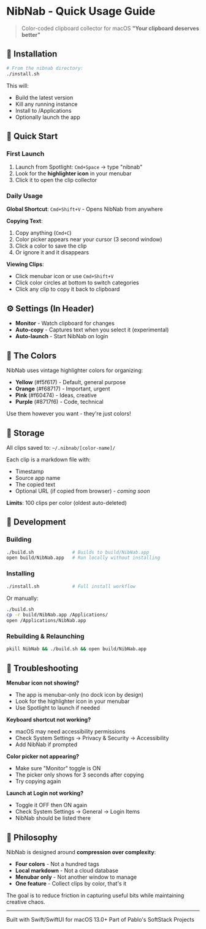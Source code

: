 # NibNab - Quick Usage Guide

> Color-coded clipboard collector for macOS
> **"Your clipboard deserves better"**

## 🚀 Installation

```bash
# From the nibnab directory:
./install.sh
```

This will:
- Build the latest version
- Kill any running instance
- Install to /Applications
- Optionally launch the app

## 🎯 Quick Start

### First Launch
1. Launch from Spotlight: `Cmd+Space` → type "nibnab"
2. Look for the **highlighter icon** in your menubar
3. Click it to open the clip collector

### Daily Usage

**Global Shortcut**: `Cmd+Shift+V` - Opens NibNab from anywhere

**Copying Text**:
1. Copy anything (`Cmd+C`)
2. Color picker appears near your cursor (3 second window)
3. Click a color to save the clip
4. Or ignore it and it disappears

**Viewing Clips**:
- Click menubar icon or use `Cmd+Shift+V`
- Click color circles at bottom to switch categories
- Click any clip to copy it back to clipboard

## ⚙️ Settings (In Header)

- **Monitor** - Watch clipboard for changes
- **Auto-copy** - Captures text when you select it (experimental)
- **Auto-launch** - Start NibNab on login

## 🎨 The Colors

NibNab uses vintage highlighter colors for organizing:

- **Yellow** (#f5f617) - Default, general purpose
- **Orange** (#f68717) - Important, urgent
- **Pink** (#f60474) - Ideas, creative
- **Purple** (#8717f6) - Code, technical

Use them however you want - they're just colors!

## 📁 Storage

All clips saved to: `~/.nibnab/[color-name]/`

Each clip is a markdown file with:
- Timestamp
- Source app name
- The copied text
- Optional URL (if copied from browser) - *coming soon*

**Limits**: 100 clips per color (oldest auto-deleted)

## 🔧 Development

### Building
```bash
./build.sh              # Builds to build/NibNab.app
open build/NibNab.app   # Run locally without installing
```

### Installing
```bash
./install.sh            # Full install workflow
```

Or manually:
```bash
./build.sh
cp -r build/NibNab.app /Applications/
open /Applications/NibNab.app
```

### Rebuilding & Relaunching
```bash
pkill NibNab && ./build.sh && open build/NibNab.app
```

## 🐛 Troubleshooting

**Menubar icon not showing?**
- The app is menubar-only (no dock icon by design)
- Look for the highlighter icon in your menubar
- Use Spotlight to launch if needed

**Keyboard shortcut not working?**
- macOS may need accessibility permissions
- Check System Settings → Privacy & Security → Accessibility
- Add NibNab if prompted

**Color picker not appearing?**
- Make sure "Monitor" toggle is ON
- The picker only shows for 3 seconds after copying
- Try copying again

**Launch at Login not working?**
- Toggle it OFF then ON again
- Check System Settings → General → Login Items
- NibNab should be listed there

## 🎸 Philosophy

NibNab is designed around **compression over complexity**:

- **Four colors** - Not a hundred tags
- **Local markdown** - Not a cloud database
- **Menubar only** - Not another window to manage
- **One feature** - Collect clips by color, that's it

The goal is to reduce friction in capturing useful bits while maintaining creative chaos.

---

Built with Swift/SwiftUI for macOS 13.0+
Part of Pablo's SoftStack Projects
